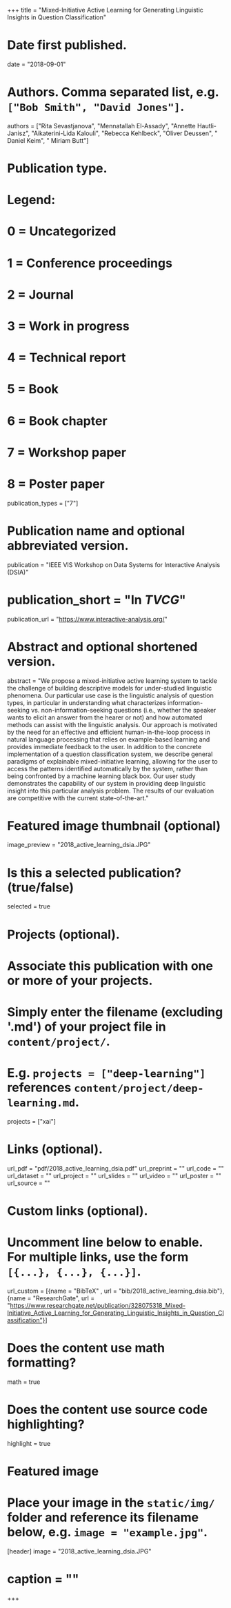 +++
title = "Mixed-Initiative Active Learning for Generating Linguistic Insights in Question Classification"

# Date first published.
date = "2018-09-01"

# Authors. Comma separated list, e.g. `["Bob Smith", "David Jones"]`.
authors = ["Rita Sevastjanova", "Mennatallah El-Assady", "Annette Hautli-Janisz", "Aikaterini-Lida Kalouli", "Rebecca Kehlbeck", "Oliver Deussen", " Daniel Keim", " Miriam Butt"]

# Publication type.
# Legend:
# 0 = Uncategorized
# 1 = Conference proceedings
# 2 = Journal
# 3 = Work in progress
# 4 = Technical report
# 5 = Book
# 6 = Book chapter
# 7 = Workshop paper  
# 8 = Poster paper 
publication_types = ["7"]

# Publication name and optional abbreviated version.
publication = "IEEE VIS Workshop on Data Systems for Interactive Analysis (DSIA)"
# publication_short = "In *TVCG*"
publication_url = "https://www.interactive-analysis.org/"

# Abstract and optional shortened version.
abstract = "We propose a mixed-initiative active learning system to tackle the challenge of building descriptive models for under-studied linguistic phenomena. Our particular use case is the linguistic analysis of question types, in particular in understanding what characterizes information-seeking vs. non-information-seeking questions (i.e., whether the speaker wants to elicit an answer from the hearer or not) and how automated methods can assist with the linguistic analysis. Our approach is motivated by the need for an effective and efficient human-in-the-loop process in natural language processing that relies on example-based learning and provides immediate feedback to the user. In addition to the concrete implementation of a question classification system, we describe general paradigms of explainable mixed-initiative learning, allowing for the user to access the patterns identified automatically by the system, rather than being confronted by a machine learning black box. Our user study demonstrates the capability of our system in providing deep linguistic insight into this particular analysis problem. The results of our evaluation are competitive with the current state-of-the-art."

# Featured image thumbnail (optional)
image_preview = "2018_active_learning_dsia.JPG"

# Is this a selected publication? (true/false)
selected = true

# Projects (optional).
#   Associate this publication with one or more of your projects.
#   Simply enter the filename (excluding '.md') of your project file in `content/project/`.
#   E.g. `projects = ["deep-learning"]` references `content/project/deep-learning.md`.
 projects = ["xai"]

# Links (optional).
url_pdf = "pdf/2018_active_learning_dsia.pdf"
url_preprint = ""
url_code = ""
url_dataset = ""
url_project = ""
url_slides = ""
url_video = ""
url_poster = ""
url_source = ""


# Custom links (optional).
#   Uncomment line below to enable. For multiple links, use the form `[{...}, {...}, {...}]`.
url_custom = [{name = "BibTeX" , url = "bib/2018_active_learning_dsia.bib"},{name = "ResearchGate", url = "https://www.researchgate.net/publication/328075318_Mixed-Initiative_Active_Learning_for_Generating_Linguistic_Insights_in_Question_Classification"}]

# Does the content use math formatting?
math = true

# Does the content use source code highlighting?
highlight = true

# Featured image
# Place your image in the `static/img/` folder and reference its filename below, e.g. `image = "example.jpg"`.
[header]
image = "2018_active_learning_dsia.JPG"
# caption = ""

+++

